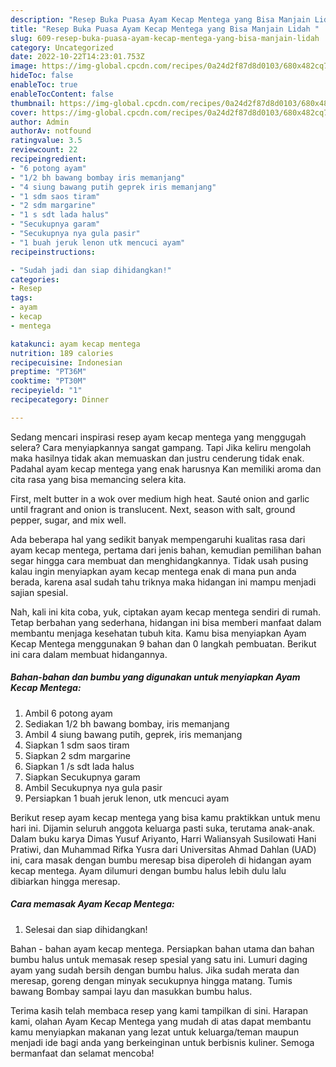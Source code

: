 ```yaml
---
description: "Resep Buka Puasa Ayam Kecap Mentega yang Bisa Manjain Lidah "
title: "Resep Buka Puasa Ayam Kecap Mentega yang Bisa Manjain Lidah "
slug: 609-resep-buka-puasa-ayam-kecap-mentega-yang-bisa-manjain-lidah
category: Uncategorized
date: 2022-10-22T14:23:01.753Z
image: https://img-global.cpcdn.com/recipes/0a24d2f87d8d0103/680x482cq70/ayam-kecap-mentega-foto-resep-utama.jpg
hideToc: false
enableToc: true
enableTocContent: false
thumbnail: https://img-global.cpcdn.com/recipes/0a24d2f87d8d0103/680x482cq70/ayam-kecap-mentega-foto-resep-utama.jpg
cover: https://img-global.cpcdn.com/recipes/0a24d2f87d8d0103/680x482cq70/ayam-kecap-mentega-foto-resep-utama.jpg
author: Admin
authorAv: notfound
ratingvalue: 3.5
reviewcount: 22
recipeingredient:
- "6 potong ayam"
- "1/2 bh bawang bombay iris memanjang"
- "4 siung bawang putih geprek iris memanjang"
- "1 sdm saos tiram"
- "2 sdm margarine"
- "1 s sdt lada halus"
- "Secukupnya garam"
- "Secukupnya nya gula pasir"
- "1 buah jeruk lenon utk mencuci ayam"
recipeinstructions:

- "Sudah jadi dan siap dihidangkan!"
categories:
- Resep
tags:
- ayam
- kecap
- mentega

katakunci: ayam kecap mentega 
nutrition: 189 calories
recipecuisine: Indonesian
preptime: "PT36M"
cooktime: "PT30M"
recipeyield: "1"
recipecategory: Dinner

---
```



Sedang mencari inspirasi resep ayam kecap mentega yang menggugah selera? Cara menyiapkannya sangat gampang. Tapi Jika keliru mengolah maka hasilnya tidak akan memuaskan dan justru cenderung tidak enak. Padahal ayam kecap mentega yang enak harusnya Kan memiliki aroma dan cita rasa yang bisa memancing selera kita.


First, melt butter in a wok over medium high heat. Sauté onion and garlic until fragrant and onion is translucent. Next, season with salt, ground pepper, sugar, and mix well.

Ada beberapa hal yang sedikit banyak mempengaruhi kualitas rasa dari ayam kecap mentega, pertama dari jenis bahan, kemudian pemilihan bahan segar hingga cara membuat dan menghidangkannya. Tidak usah pusing kalau ingin menyiapkan ayam kecap mentega enak di mana pun anda berada, karena asal sudah tahu triknya maka hidangan ini mampu menjadi sajian spesial.


Nah, kali ini kita coba, yuk, ciptakan ayam kecap mentega sendiri di rumah. Tetap berbahan yang sederhana, hidangan ini bisa memberi manfaat dalam membantu menjaga kesehatan tubuh kita. Kamu bisa menyiapkan Ayam Kecap Mentega menggunakan 9 bahan dan 0 langkah pembuatan. Berikut ini cara dalam membuat hidangannya.

<!--inarticleads1-->

##### Bahan-bahan dan bumbu yang digunakan untuk menyiapkan Ayam Kecap Mentega:

1. Ambil 6 potong ayam
1. Sediakan 1/2 bh bawang bombay, iris memanjang
1. Ambil 4 siung bawang putih, geprek, iris memanjang
1. Siapkan 1 sdm saos tiram
1. Siapkan 2 sdm margarine
1. Siapkan 1 /s sdt lada halus
1. Siapkan Secukupnya garam
1. Ambil Secukupnya nya gula pasir
1. Persiapkan 1 buah jeruk lenon, utk mencuci ayam


Berikut resep ayam kecap mentega yang bisa kamu praktikkan untuk menu hari ini. Dijamin seluruh anggota keluarga pasti suka, terutama anak-anak. Dalam buku karya Dimas Yusuf Ariyanto, Harri Waliansyah Susilowati Hani Pratiwi, dan Muhammad Rifka Yusra dari Universitas Ahmad Dahlan (UAD) ini, cara masak dengan bumbu meresap bisa diperoleh di hidangan ayam kecap mentega. Ayam dilumuri dengan bumbu halus lebih dulu lalu dibiarkan hingga meresap. 

<!--inarticleads2-->

##### Cara memasak Ayam Kecap Mentega:


1. Selesai dan siap dihidangkan!

Bahan - bahan ayam kecap mentega. Persiapkan bahan utama dan bahan bumbu halus untuk memasak resep spesial yang satu ini. Lumuri daging ayam yang sudah bersih dengan bumbu halus. Jika sudah merata dan meresap, goreng dengan minyak secukupnya hingga matang. Tumis bawang Bombay sampai layu dan masukkan bumbu halus. 

Terima kasih telah membaca resep yang kami tampilkan di sini. Harapan kami, olahan Ayam Kecap Mentega yang mudah di atas dapat membantu kamu menyiapkan makanan yang lezat untuk keluarga/teman maupun menjadi ide bagi anda yang berkeinginan untuk berbisnis kuliner. Semoga bermanfaat dan selamat mencoba!
